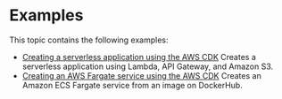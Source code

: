 # Examples<a name="examples"></a>

This topic contains the following examples:
+ [Creating a serverless application using the AWS CDK](serverless_example.md) Creates a serverless application using Lambda, API Gateway, and Amazon S3\.
+ [Creating an AWS Fargate service using the AWS CDK](ecs_example.md) Creates an Amazon ECS Fargate service from an image on DockerHub\.